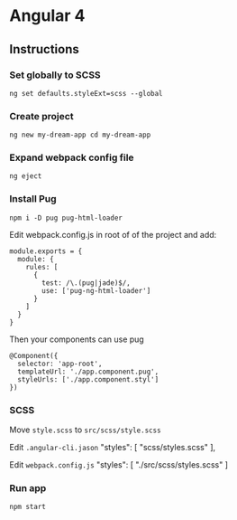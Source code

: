 # Angular 4
## Instructions

### Set globally to SCSS
`ng set defaults.styleExt=scss --global`

### Create project
`ng new my-dream-app
cd my-dream-app`


### Expand webpack config file
`ng eject`


### Install Pug
`npm i -D pug pug-html-loader`

Edit webpack.config.js in root of of the project and add:

    module.exports = {
      module: {
        rules: [
          {
            test: /\.(pug|jade)$/,
            use: ['pug-ng-html-loader']
          }
        ]
      }
    }

Then your components can use pug

    @Component({
      selector: 'app-root',
      templateUrl: './app.component.pug',
      styleUrls: ['./app.component.styl']
    })



### SCSS
Move `style.scss` to `src/scss/style.scss`

Edit `.angular-cli.jason`
      "styles": [
        "scss/styles.scss"
      ],
      
Edit `webpack.config.js`
    "styles": [
      "./src/scss/styles.scss"
    ]


### Run app
`npm start`
